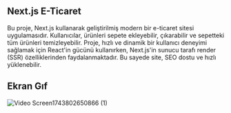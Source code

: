 
## Next.js E-Ticaret


Bu proje, Next.js kullanarak geliştirilmiş modern bir e-ticaret sitesi uygulamasıdır.
Kullanıcılar, ürünleri sepete ekleyebilir, çıkarabilir ve sepetteki tüm ürünleri temizleyebilir.
Proje, hızlı ve dinamik bir kullanıcı deneyimi sağlamak için React'in gücünü kullanırken, Next.js'in sunucu tarafı render (SSR) özelliklerinden faydalanmaktadır.
Bu sayede site, SEO dostu ve hızlı yüklenebilir.


## Ekran Gıf

![Video Screen1743802650866 (1)](https://github.com/user-attachments/assets/dc97e139-ef9c-4a0e-b68c-39c5a61eaace)
